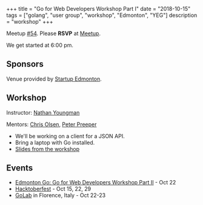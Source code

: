 +++
title = "Go for Web Developers Workshop Part I"
date = "2018-10-15"
tags = ["golang", "user group", "workshop", "Edmonton", "YEG"]
description = "workshop"
+++

Meetup [#54](https://github.com/edmontongo/presentations/issues/86). Please **RSVP** at [Meetup](https://www.meetup.com/startupedmonton/events/254366653/).

We get started at 6:00 pm.

## Sponsors

Venue provided by [Startup Edmonton](https://www.startupedmonton.com/).

## Workshop

Instructor: [Nathan Youngman](https://github.com/nathany) 

Mentors: [Chris Olsen](https://github.com/chrisolsen), [Peter Preeper](https://github.com/ppreeper)

* We'll be working on a client for a JSON API.
* Bring a laptop with Go installed.
* [Slides from the workshop](https://talks.godoc.org/github.com/edmontongo/presentations/2018-10/workshop-one/workshop-one.slide#1)

## Events

* [Edmonton Go: Go for Web Developers Workshop Part II](https://www.meetup.com/startupedmonton/events/bclwwpyxnbdc/) - Oct 22
* [Hacktoberfest](https://hacktoberfestyeg.com/) - Oct 15, 22, 29
* [GoLab](https://golab.io/) in Florence, Italy - Oct 22-23 



